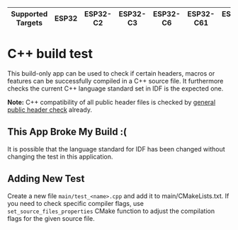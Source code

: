 | Supported Targets | ESP32 | ESP32-C2 | ESP32-C3 | ESP32-C6 | ESP32-C61 | ESP32-H2 | ESP32-P4 | ESP32-S2 | ESP32-S3 |
| ----------------- | ----- | -------- | -------- | -------- | --------- | -------- | -------- | -------- | -------- |

# C++ build test

This build-only app can be used to check if certain headers, macros or features can be successfully compiled in a C++ source file. It furthermore checks the current C++ language standard set in IDF is the expected one.

**Note:** C++ compatibility of all public header files is checked by [general public header check](../../../ci/check_public_headers.py) already.

## This App Broke My Build :(

It is possible that the language standard for IDF has been changed without changing the test in this application.

## Adding New Test
Create a new file `main/test_<name>.cpp` and add it to main/CMakeLists.txt. If you need to check specific compiler flags, use `set_source_files_properties` CMake function to adjust the compilation flags for the given source file.
